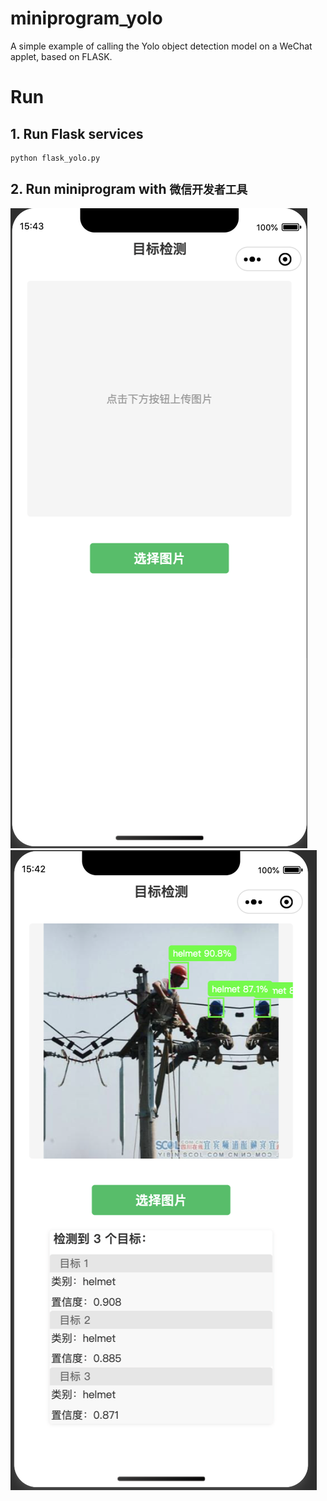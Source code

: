 # miniprogram_yolo
A simple example of calling the Yolo object detection model on a WeChat applet, based on FLASK.

# Run
## 1. Run Flask services
```shell
python flask_yolo.py
```
## 2. Run miniprogram with `微信开发者工具`
![image](images/init_page.png)
![image](images/detect_result.png)


